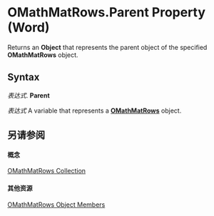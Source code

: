 
# OMathMatRows.Parent Property (Word)

Returns an  **Object** that represents the parent object of the specified **OMathMatRows** object.


## Syntax

 _表达式_. **Parent**

 _表达式_ A variable that represents a **[OMathMatRows](beeb74aa-23ba-b9da-1f24-65c91fb3dc2c.md)** object.


## 另请参阅


#### 概念


[OMathMatRows Collection](beeb74aa-23ba-b9da-1f24-65c91fb3dc2c.md)
#### 其他资源


[OMathMatRows Object Members](http://msdn.microsoft.com/library/fc3edcc6-336c-8213-04cc-6dd35bf7d52f%28Office.15%29.aspx)